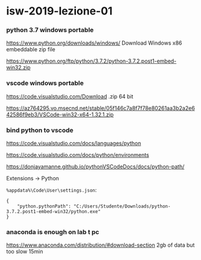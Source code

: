 # isw-2019-lezione-01

### python 3.7 windows portable
https://www.python.org/downloads/windows/ Download Windows x86 embeddable zip file

https://www.python.org/ftp/python/3.7.2/python-3.7.2.post1-embed-win32.zip

### vscode windows portable
https://code.visualstudio.com/Download .zip	64 bit

https://az764295.vo.msecnd.net/stable/05f146c7a8f7f78e80261aa3b2a2e642586f9eb3/VSCode-win32-x64-1.32.1.zip

### bind python to vscode
https://code.visualstudio.com/docs/languages/python

https://code.visualstudio.com/docs/python/environments

https://donjayamanne.github.io/pythonVSCodeDocs/docs/python-path/

Extensions -> Python

`%appdata%\Code\User\settings.json`:

```
{
    "python.pythonPath": "C:/Users/Studente/Downloads/python-3.7.2.post1-embed-win32/python.exe"
}
```

### anaconda is enough on lab t pc
https://www.anaconda.com/distribution/#download-section
2gb of data but too slow 15min
